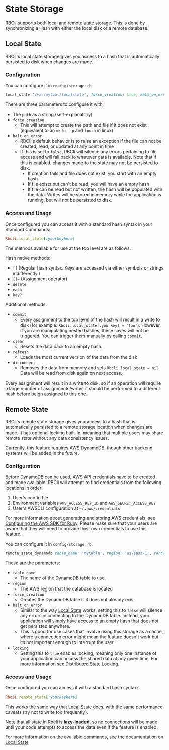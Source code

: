 # State Storage

RBCli supports both local and remote state storage. This is done by synchronizing a Hash with either the local disk or a remote database.

## Local State

RBCli's local state storage gives you access to a hash that is automatically persisted to disk when changes are made.

### Configuration

You can configure it in `config/storage.rb`.

```ruby
local_state '/var/mytool/localstate', force_creation: true, halt_on_error: true
```

There are three parameters to configure it with:

* The `path` as a string (self-explanatory)
* `force_creation`
	* This will attempt to create the path and file if it does not exist (equivalent to an `mkdir -p` and `touch` in linux)
* `halt_on_error`
	* RBCli's default behavior is to raise an exception if the file can not be created, read, or updated at any point in time
	* If this is set to `false`, RBCli will silence any errors pertaining to file access and will fall back to whatever data is available. Note that if this is enabled, changes made to the state may not be persisted to disk.
		* If creation fails and file does not exist, you start with an empty hash
		* If file exists but can't be read, you will have an empty hash
		* If file can be read but not written, the hash will be populated with the data. Writes will be stored in memory while the application is running, but will not be persisted to disk.


### Access and Usage

Once configured you can access it with a standard hash syntax in your Standard Commands:

```ruby
Rbcli.local_state[:yourkeyhere]
```

The methods available for use at the top level are as follows:

Hash native methods:

* `[]` (Regular hash syntax. Keys are accessed via either symbols or strings indifferently.)
* `[]=` (Assignment operator)
* `delete`
* `each`
* `key?`

Additional methods:

* `commit`
	* Every assignment to the top level of the hash will result in a write to disk (for example: `Rbcli.local_state[:yourkey] = 'foo'`). However, if you are manipulating nested hashes, these saves will not be triggered. You can trigger them manually by calling `commit`.
* `clear`
	* Resets the data back to an empty hash.
* `refresh`
	* Loads the most current version of the data from the disk
* `disconnect`
	* Removes the data from memory and sets `Rbcli.local_state = nil`. Data will be read from disk again on next access.


Every assignment will result in a write to disk, so if an operation will require a large number of assignments/writes it should be performed to a different hash before beign assigned to this one.


## Remote State

RBCli's remote state storage gives you access to a hash that is automatically persisted to a remote storage location when changes are made. It has optional locking built-in, meaning that multiple users may share remote state without any data consistency issues.

Currently, this feature requires AWS DynamoDB, though other backend systems will be added in the future.

### Configuration

Before DynamoDB can be used, AWS API credentials have to be created and made available. RBCli will attempt to find credentials from the following locations in order:

1. User's config file
2. Environment variables `AWS_ACCESS_KEY_ID` and `AWS_SECRET_ACCESS_KEY`
3. User's AWSCLI configuration at `~/.aws/credentials`

For more information about generating and storing AWS credentials, see [Configuring the AWS SDK for Ruby][aws_sdk_credentials]. Please make sure that your users are aware that they will need to provide their own credentials to use this feature.

You can configure it in `config/storage.rb`.

```ruby
remote_state_dynamodb table_name: 'mytable', region: 'us-east-1', force_creation: true, halt_on_error: true, locking: false
```

These are the parameters:

* `table_name`
	* The name of the DynamoDB table to use.
* `region`
	* The AWS region that the database is located
* `force_creation`
	* Creates the DynamoDB table if it does not already exist
* `halt_on_error`
	* Similar to the way [Local State](#local-state) works, setting this to `false` will silence any errors in connecting to the DynamoDB table. Instead, your application will simply have access to an empty hash that does not get persisted anywhere.
	* This is good for use cases that involve using this storage as a cache, where a connection error might mean the feature doesn't work but its not important enough to interrupt the user.
* `locking`
	* Setting this to `true` enables locking, meaning only one instance of your application can access the shared data at any given time. For more information see [Distributed State Locking][distributed_state_locking].


### Access and Usage

Once configured you can access it with a standard hash syntax:

```ruby
Rbcli.remote_state[:yourkeyhere]
```

This works the same way that [Local State](#local-state) does, with the same performance caveats (try not to write too frequently).

Note that all state in Rbcli is __lazy-loaded__, so no connections will be made until your code attempts to access the data even if the feature is enabled.

For more information on the available commands, see the documentation on [Local State](#local-state)


[aws_sdk_credentials]: https://docs.aws.amazon.com/sdk-for-ruby/v3/developer-guide/setup-config.html
[distributed_state_locking]: distributed_state_locking.md

